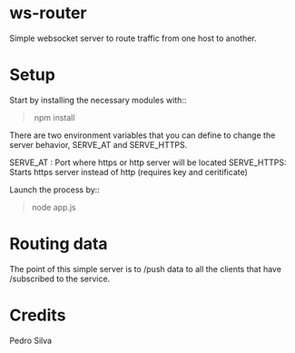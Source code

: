 # ws-router
Simple websocket server to route traffic from one host to another.

Setup
=====
Start by installing the necessary modules with::

> npm install

There are two environment variables that you can define to change the server behavior, SERVE_AT and SERVE_HTTPS.

SERVE_AT : Port where https or http server will be located
SERVE_HTTPS: Starts https server instead of http (requires key and ceritificate)

Launch the process by::

> node app.js

Routing data
============
The point of this simple server is to /push data to all the clients that have /subscribed to the service.

Credits
=======
Pedro Silva
